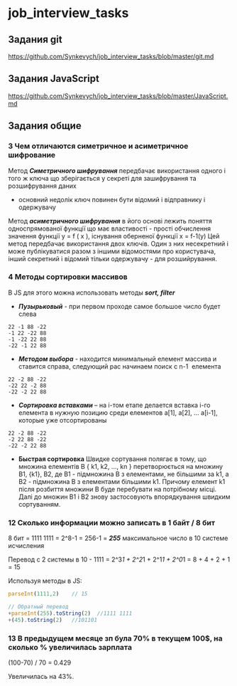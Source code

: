 # job_interview_tasks

## Задания git
https://github.com/Synkevych/job_interview_tasks/blob/master/git.md

## Задания JavaScript
https://github.com/Synkevych/job_interview_tasks/blob/master/JavaScript.md

## Задания общие
### 3 Чем отличаются симетричное и асиметричное шифрование
Метод ***Симетричного шифрування***
передбачає використання одного і того ж ключа що зберігається у секреті для зашифрування та розшифрування даних 
- основний недолік ключ повинен бути відомий і відправнику і одержувачу 

Метод ***асиметричного шифрування***  в його основі лежить поняття односпрямованої функції що має властивості - прості обчислення значення функції y = f ( x ),  існування оберненої функції  x = f-1(y) 
Цей метод передбачає використання двох ключів. Один з них несекретний і може публікуватися разом з іншими відомостями про користувача, інший секретний і відомий тільки одержувачу - для розшийрування. 

### 4 Методы сортировки массивов
В JS для этого можна использовать методы ***sort, filter***

- ***Пузырьковый*** - при первом проходе самое большое число будет слева
```
22 -1 88 -22
-1 22 -22 88
-1 -22 22 88
-22 -1 22 88
```
- ***Методом выбора*** - находится минимальный елемент массива и ставится справа, следующий рас начинаем поиск с n-1  елемента 
```
22 -2 88 -22
-22 22 -2 88
-22 -2 22 88
```
- ***Сортировка вставками*** – на i-том етапе делается вставка i-го елемента в нужную позицию среди елементов а[1], a[2], ... a[i-1], которые уже отсортированы
```
22 -2 88 -22 
-2 22 88 -22
-22 -2 22 88
```
- **Быстрая сортировка**
Швидке сортування полягає в тому, що множина елементів В { k1, k2, …, kn } перетворюється на множину B1, {k1}, B2, де В1 - підмножина В з елементами, не більшими за k1, а В2 - підмножина В з елементами більшими k1. Причому елемент k1 після розбиття множини В буде перебувати на потрібному місці. Далі до множин B1 і B2 знову застосовують впорядкування швидким сортуванням.

### 12 Сколько информации можно записать в 1 байт / 8 бит 

8 бит =  1111 1111 = 2^8-1 = 256-1 = ***255*** максимальное число в 10 системе исчисления

Перевод с 2 системы в 10 -  1111 = 2^3*1 + 2^2*1 + 2^1*1 + 2^0*1 = 8 + 4 + 2 + 1 = 15 

Используя методы в JS:
```javascript 
parseInt(1111,2) 	// 15

// Обратный перевод 
+parseInt(255).toString(2)	//1111 1111 
+(45).toString(2)	//101101
```

### 13 В предыдущем месяце зп була 70% в текущем 100$, на сколько % увеличилась зарплата
 (100-70) / 70 = 0.429
 
 Увеличилась на 43%.

